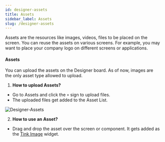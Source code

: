 ```yaml
---
id: designer-assets
title: Assets
sidebar_label: Assets
slug: /designer-assets
---
```


Assets are the resources like images, videos, files to be placed on the screen. You can reuse the assets on various screens. For example, you may want to place your company logo on different screens or applications.

#### Assets

You can upload the assets on the Designer board. As of now, images are the only asset type allowed to upload.

1. **How to upload Assets?**

+ Go to Assets and click the `+` sign to upload files. 
+ The uploaded files get added to the Asset List.

![Designer-Assets](/img/Designer-Assets-1.PNG)


2. **How to use an Asset?**

+ Drag and drop the asset over the screen or component. It gets added as the [Tink Image](widget-basic.md#tinkimage) widget.



